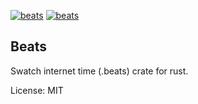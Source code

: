 [![beats](https://docs.rs/beats/badge.svg)](https://docs.rs/beats/) [![beats](https://img.shields.io/crates/v/beats.svg)](https://crates.io/crates/beats)

## Beats

Swatch internet time (.beats) crate for rust.


License: MIT
